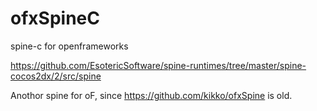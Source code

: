 # ofxSpineC
spine-c for openframeworks 

https://github.com/EsotericSoftware/spine-runtimes/tree/master/spine-cocos2dx/2/src/spine

Anothor spine for oF, since https://github.com/kikko/ofxSpine is old.
